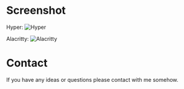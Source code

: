 # Screenshot

Hyper:
![Hyper](https://i.imgur.com/rckZ94l.png)

Alacritty:
![Alacritty](https://i.imgur.com/gSCd7NL.png)

# Contact

If you have any ideas or questions please contact with me somehow.